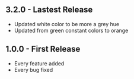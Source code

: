 ## 3.2.0 - Lastest Release 
* Updated white color to be more a grey hue
* Updated from green constant colors to orange


## 1.0.0 - First Release
* Every feature added
* Every bug fixed
